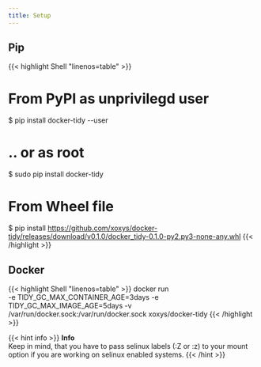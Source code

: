 ```yaml
---
title: Setup
---
```


## Pip

<!-- markdownlint-disable -->
{{< highlight Shell "linenos=table" >}}
# From PyPI as unprivilegd user
$ pip install docker-tidy --user

# .. or as root
$ sudo pip install docker-tidy

# From Wheel file
$ pip install https://github.com/xoxys/docker-tidy/releases/download/v0.1.0/docker_tidy-0.1.0-py2.py3-none-any.whl
{{< /highlight >}}
<!-- markdownlint-enable -->

## Docker

<!-- markdownlint-disable -->
{{< highlight Shell "linenos=table" >}}
docker run \
    -e TIDY_GC_MAX_CONTAINER_AGE=3days
    -e TIDY_GC_MAX_IMAGE_AGE=5days
    -v /var/run/docker.sock:/var/run/docker.sock
    xoxys/docker-tidy
{{< /highlight >}}
<!-- markdownlint-enable -->

<!-- markdownlint-disable -->
{{< hint info >}}
**Info**\
Keep in mind, that you have to pass selinux labels (:Z or :z) to your mount option if you are working on selinux enabled systems.
{{< /hint >}}
<!-- markdownlint-enable -->

